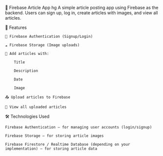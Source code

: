 📱 Firebase Article App
hg
A simple article posting app using Firebase as the backend. Users can sign up, log in, create articles with images, and view all articles.


🚀 Features

    🔐 Firebase Authentication (Signup/Login)

    ☁️ Firebase Storage (Image uploads)

    📝 Add articles with:

        Title

        Description

        Date

        Image

    📤 Upload articles to Firebase

    👀 View all uploaded articles

🛠️ Technologies Used

    Firebase Authentication – for managing user accounts (login/signup)

    Firebase Storage – for storing article images

    Firebase Firestore / Realtime Database (depending on your implementation) – for storing article data

